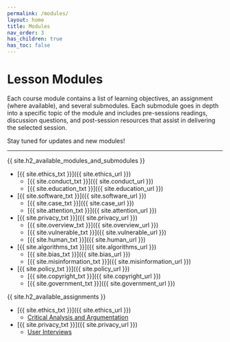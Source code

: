 ```yaml
---
permalink: /modules/
layout: home
title: Modules
nav_order: 3
has_children: true
has_toc: false
---
```


# Lesson Modules
Each course module contains a list of learning objectives, an assignment (where available), and several submodules. Each submodule goes in depth into a specific topic of the module and includes pre-sessions readings, discussion questions, and post-session resources that assist in delivering the selected session.

Stay tuned for updates and new modules!

* * *
{{ site.h2_available_modules_and_submodules }}
- [{{ site.ethics_txt }}]({{ site.ethics_url }})
    - [{{ site.conduct_txt }}]({{ site.conduct_url }})
    - [{{ site.education_txt }}]({{ site.education_url }})
- [{{ site.software_txt }}]({{ site.software_url }})
    - [{{ site.case_txt }}]({{ site.case_url }})
    - [{{ site.attention_txt }}]({{ site.attention_url }})
- [{{ site.privacy_txt }}]({{ site.privacy_url }})
    - [{{ site.overview_txt }}]({{ site.overview_url }})
    - [{{ site.vulnerable_txt }}]({{ site.vulnerable_url }})
    - [{{ site.human_txt }}]({{ site.human_url }})
- [{{ site.algorithms_txt }}]({{ site.algorithms_url }})
    - [{{ site.bias_txt }}]({{ site.bias_url }})
    - [{{ site.misinformation_txt }}]({{ site.misinformation_url }})
- [{{ site.policy_txt }}]({{ site.policy_url }})
    - [{{ site.copyright_txt }}]({{ site.copyright_url }})
    - [{{ site.government_txt }}]({{ site.government_url }})

{{ site.h2_available_assignments }}
- [{{ site.ethics_txt }}]({{ site.ethics_url }})
    - [Critical Analysis and Argumentation](/modules/ethics/assignments/#assignment-1-critical-analysis-and-argumentation)
- [{{ site.privacy_txt }}]({{ site.privacy_url }})
    - [User Interviews](/modules/privacy/assignments/#assignment-1-user-interviews)
